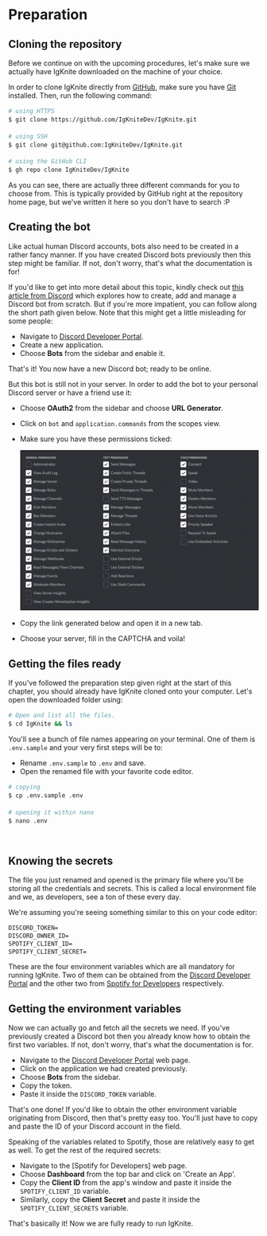 # Preparation

## Cloning the repository

Before we continue on with the upcoming procedures, let's make sure we actually have IgKnite downloaded on the machine of your choice.

In order to clone IgKnite directly from [GitHub](https://github.com/), make sure you have [Git](https://www.git-scm.com) installed. Then, run the following command:

```bash
# using HTTPS
$ git clone https://github.com/IgKniteDev/IgKnite.git

# using SSH
$ git clone git@github.com:IgKniteDev/IgKnite.git

# using the GitHub CLI
$ gh repo clone IgKniteDev/IgKnite
```

As you can see, there are actually three different commands for you to choose from. This is typically provided by GitHub right at the repository home page, but we've written it here so you don't have to search :P <br>

## Creating the bot

Like actual human DIscord accounts, bots also need to be created in a rather fancy manner. If you have created Discord bots previously then this step might be familiar. If not, don't worry, that's what the documentation is for!

If you'd like to get into more detail about this topic, kindly check out [this article from Discord]() which explores how to create, add and manage a Discord bot from scratch. But if you're more impatient, you can follow along the short path given below. Note that this might get a little misleading for some people:

- Navigate to [Discord Developer Portal](https://discord.com/developers).
- Create a new application.
- Choose **Bots** from the sidebar and enable it.

That's it! You now have a new Discord bot; ready to be online. <br>

But this bot is still not in your server. In order to add the bot to your personal Discord server or have a friend use it:

- Choose **OAuth2** from the sidebar and choose **URL Generator**.
- Click on `bot` and `application.commands` from the scopes view.
- Make sure you have these permissions ticked:

	<img src='static/permissions.png' alt='Permissions'>
	
- Copy the link generated below and open it in a new tab.
- Choose your server, fill in the CAPTCHA and voila! <br>

## Getting the files ready 

If you've followed the preparation step given right at the start of this chapter, you should already have IgKnite cloned onto your computer. Let's open the downloaded folder using:

```bash
# Open and list all the files.
$ cd IgKnite && ls
```

You'll see a bunch of file names appearing on your terminal. One of them is `.env.sample` and your very first steps will be to:

- Rename `.env.sample` to `.env` and save.
- Open the renamed file with your favorite code editor.

```bash
# copying
$ cp .env.sample .env

# opening it within nano
$ nano .env
``` 
<br>

## Knowing the secrets

The file you just renamed and opened is the primary file where you'll be storing all the credentials and secrets. This is called a local environment file and we, as developers, see a ton of these every day. 

We're assuming you're seeing something similar to this on your code editor:

```
DISCORD_TOKEN=
DISCORD_OWNER_ID=
SPOTIFY_CLIENT_ID=
SPOTIFY_CLIENT_SECRET=
```

These are the four environment variables which are all mandatory for running IgKnite. Two of them can be obtained from the [Discord Developer Portal](https://discord.com/developers) and the other two from [Spotify for Developers](https://developer.spotify.com/) respectively. <br>

## Getting the environment variables

Now we can actually go and fetch all the secrets we need. If you've previously created a Discord bot then you already know how to obtain the first two variables. If not, don't worry, that's what the documentation is for.

- Navigate to the [Discord Developer Portal](https://discord.com/developers) web page.
- Click on the application we had created previously.
- Choose **Bots** from the sidebar. 
- Copy the token.
- Paste it inside the `DISCORD_TOKEN` variable.

That's one done! If you'd like to obtain the other environment variable originating from Discord, then that's pretty easy too. You'll just have to copy and paste the ID of your Discord account in the field.

Speaking of the variables related to Spotify, those are relatively easy to get as well. To get the rest of the required secrets:

- Navigate to the [Spotify for Developers] web page.
- Choose **Dashboard** from the top bar and click on 'Create an App'.
- Copy the **Client ID** from the app's window and paste it inside the `SPOTIFY_CLIENT_ID` variable.
- Similarly, copy the **Client Secret** and paste it inside the `SPOTIFY_CLIENT_SECRETS` variable. <br>

That's basically it! Now we are fully ready to run IgKnite.